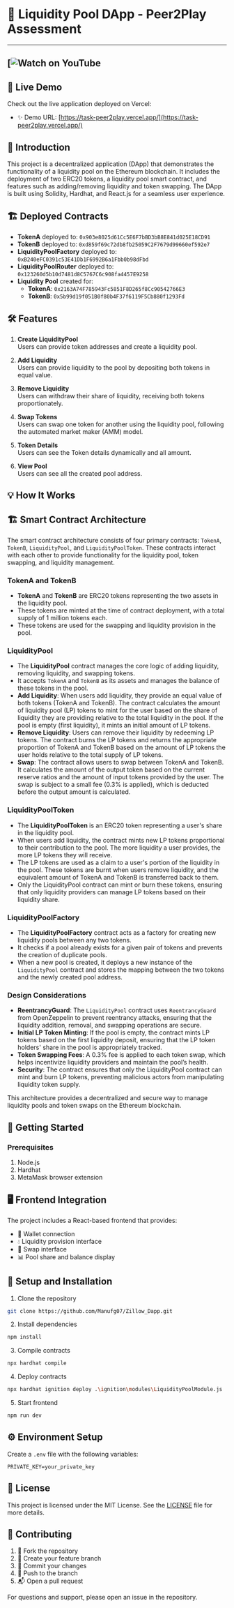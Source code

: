 # 🌊 Liquidity Pool DApp - Peer2Play Assessment
---
[![Watch on YouTube]()  
---
## 🚀 Live Demo

Check out the live application deployed on Vercel:
- ✨ Demo URL: [https://task-peer2play.vercel.app/](https://task-peer2play.vercel.app/)
  
## 🚀 Introduction
This project is a decentralized application (DApp) that demonstrates the functionality of a liquidity pool on the Ethereum blockchain. It includes the deployment of two ERC20 tokens, a liquidity pool smart contract, and features such as adding/removing liquidity and token swapping. The DApp is built using Solidity, Hardhat, and React.js for a seamless user experience.

## 🏗️ Deployed Contracts
- **TokenA** deployed to: `0x903e8025d61Cc5E6F7bBD3bB8E841d025E18CD91`
- **TokenB** deployed to: `0xd859f69c72db8fb25059C2F7679d99660ef592e7`
- **LiquidityPoolFactory** deployed to: `0xB240eFC0391c53E41Db1F6992B6a1Fbb0b98dFbd`
- **LiquidityPoolRouter** deployed to: `0x123260d5b10d7481d8C5767C6c908fa4457E9258`
- **Liquidity Pool** created for:
  - **TokenA**: `0x2163A74F785943Fc5851F8D265f8Cc90542766E3`
  - **TokenB**: `0x5b99d19f051B0f80b4F37f6119F5Cb880f1293Fd`

## 🛠️ Features
1. **Create LiquidityPool**  
   Users can provide token addresses and create a liquidity pool.

2. **Add Liquidity**  
   Users can provide liquidity to the pool by depositing both tokens in equal value.

3. **Remove Liquidity**  
   Users can withdraw their share of liquidity, receiving both tokens proportionately.

4. **Swap Tokens**  
   Users can swap one token for another using the liquidity pool, following the automated market maker (AMM) model.
 5. **Token Details**  
   Users can see the Token details dynamically and all amount.
 6. **View Pool**  
   Users can see all the created pool address.
      

## 💡 How It Works
## 🏗️ Smart Contract Architecture

The smart contract architecture consists of four primary contracts: `TokenA`, `TokenB`, `LiquidityPool`, and `LiquidityPoolToken`. These contracts interact with each other to provide functionality for the liquidity pool, token swapping, and liquidity management.

### TokenA and TokenB
- **TokenA** and **TokenB** are ERC20 tokens representing the two assets in the liquidity pool.
- These tokens are minted at the time of contract deployment, with a total supply of 1 million tokens each.
- These tokens are used for the swapping and liquidity provision in the pool.

### LiquidityPool
- The **LiquidityPool** contract manages the core logic of adding liquidity, removing liquidity, and swapping tokens.
- It accepts `TokenA` and `TokenB` as its assets and manages the balance of these tokens in the pool.
- **Add Liquidity**: When users add liquidity, they provide an equal value of both tokens (TokenA and TokenB). The contract calculates the amount of liquidity pool (LP) tokens to mint for the user based on the share of liquidity they are providing relative to the total liquidity in the pool. If the pool is empty (first liquidity), it mints an initial amount of LP tokens.
- **Remove Liquidity**: Users can remove their liquidity by redeeming LP tokens. The contract burns the LP tokens and returns the appropriate proportion of TokenA and TokenB based on the amount of LP tokens the user holds relative to the total supply of LP tokens.
- **Swap**: The contract allows users to swap between TokenA and TokenB. It calculates the amount of the output token based on the current reserve ratios and the amount of input tokens provided by the user. The swap is subject to a small fee (0.3% is applied), which is deducted before the output amount is calculated.

### LiquidityPoolToken
- The **LiquidityPoolToken** is an ERC20 token representing a user's share in the liquidity pool.
- When users add liquidity, the contract mints new LP tokens proportional to their contribution to the pool. The more liquidity a user provides, the more LP tokens they will receive.
- The LP tokens are used as a claim to a user's portion of the liquidity in the pool. These tokens are burnt when users remove liquidity, and the equivalent amount of TokenA and TokenB is transferred back to them.
- Only the LiquidityPool contract can mint or burn these tokens, ensuring that only liquidity providers can manage LP tokens based on their liquidity share.

### LiquidityPoolFactory
- The **LiquidityPoolFactory** contract acts as a factory for creating new liquidity pools between any two tokens.
- It checks if a pool already exists for a given pair of tokens and prevents the creation of duplicate pools.
- When a new pool is created, it deploys a new instance of the `LiquidityPool` contract and stores the mapping between the two tokens and the newly created pool address.

### Design Considerations
- **ReentrancyGuard**: The `LiquidityPool` contract uses `ReentrancyGuard` from OpenZeppelin to prevent reentrancy attacks, ensuring that the liquidity addition, removal, and swapping operations are secure.
- **Initial LP Token Minting**: If the pool is empty, the contract mints LP tokens based on the first liquidity deposit, ensuring that the LP token holders' share in the pool is appropriately tracked.
- **Token Swapping Fees**: A 0.3% fee is applied to each token swap, which helps incentivize liquidity providers and maintain the pool’s health.
- **Security**: The contract ensures that only the LiquidityPool contract can mint and burn LP tokens, preventing malicious actors from manipulating liquidity token supply.

This architecture provides a decentralized and secure way to manage liquidity pools and token swaps on the Ethereum blockchain.



## 🚀 Getting Started

### Prerequisites
1. Node.js 
2. Hardhat
3. MetaMask browser extension

## 🖥️ Frontend Integration

The project includes a React-based frontend that provides:
- 👛 Wallet connection
- 💧 Liquidity provision interface
- 💱 Swap interface
- 📊 Pool share and balance display

## 🚀 Setup and Installation

1. Clone the repository
```bash
git clone https://github.com/Manufg07/Zillow_Dapp.git
```

2. Install dependencies
```bash
npm install
```

3. Compile contracts
```bash
npx hardhat compile
```

4. Deploy contracts
```bash
npx hardhat ignition deploy .\ignition\modules\LiquidityPoolModule.js
```

5. Start frontend
```bash
npm run dev
```

## ⚙️ Environment Setup

Create a `.env` file with the following variables:
```
PRIVATE_KEY=your_private_key
```


## 📄 License

This project is licensed under the MIT License. See the [LICENSE](LICENSE) file for more details.
## 🤝 Contributing

1. 🍴 Fork the repository
2. 🌿 Create your feature branch
3. 💾 Commit your changes
4. 🚀 Push to the branch
5. 📬 Open a pull request

For questions and support, please open an issue in the repository.

